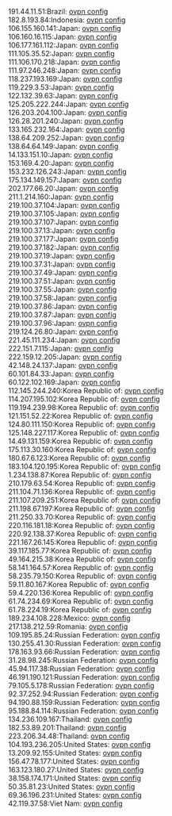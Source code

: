 191.44.11.51:Brazil: [ovpn config](vpn/191_44_11_51.ovpn)  
182.8.193.84:Indonesia: [ovpn config](vpn/182_8_193_84.ovpn)  
106.155.160.141:Japan: [ovpn config](vpn/106_155_160_141.ovpn)  
106.160.16.115:Japan: [ovpn config](vpn/106_160_16_115.ovpn)  
106.177.161.112:Japan: [ovpn config](vpn/106_177_161_112.ovpn)  
111.105.35.52:Japan: [ovpn config](vpn/111_105_35_52.ovpn)  
111.106.170.218:Japan: [ovpn config](vpn/111_106_170_218.ovpn)  
111.97.246.248:Japan: [ovpn config](vpn/111_97_246_248.ovpn)  
118.237.193.169:Japan: [ovpn config](vpn/118_237_193_169.ovpn)  
119.229.3.53:Japan: [ovpn config](vpn/119_229_3_53.ovpn)  
122.132.39.63:Japan: [ovpn config](vpn/122_132_39_63.ovpn)  
125.205.222.244:Japan: [ovpn config](vpn/125_205_222_244.ovpn)  
126.203.204.100:Japan: [ovpn config](vpn/126_203_204_100.ovpn)  
126.28.201.240:Japan: [ovpn config](vpn/126_28_201_240.ovpn)  
133.165.232.164:Japan: [ovpn config](vpn/133_165_232_164.ovpn)  
138.64.209.252:Japan: [ovpn config](vpn/138_64_209_252.ovpn)  
138.64.64.149:Japan: [ovpn config](vpn/138_64_64_149.ovpn)  
14.133.151.10:Japan: [ovpn config](vpn/14_133_151_10.ovpn)  
153.169.4.20:Japan: [ovpn config](vpn/153_169_4_20.ovpn)  
153.232.126.243:Japan: [ovpn config](vpn/153_232_126_243.ovpn)  
175.134.149.157:Japan: [ovpn config](vpn/175_134_149_157.ovpn)  
202.177.66.20:Japan: [ovpn config](vpn/202_177_66_20.ovpn)  
211.1.214.160:Japan: [ovpn config](vpn/211_1_214_160.ovpn)  
219.100.37.104:Japan: [ovpn config](vpn/219_100_37_104.ovpn)  
219.100.37.105:Japan: [ovpn config](vpn/219_100_37_105.ovpn)  
219.100.37.107:Japan: [ovpn config](vpn/219_100_37_107.ovpn)  
219.100.37.13:Japan: [ovpn config](vpn/219_100_37_13.ovpn)  
219.100.37.177:Japan: [ovpn config](vpn/219_100_37_177.ovpn)  
219.100.37.182:Japan: [ovpn config](vpn/219_100_37_182.ovpn)  
219.100.37.19:Japan: [ovpn config](vpn/219_100_37_19.ovpn)  
219.100.37.31:Japan: [ovpn config](vpn/219_100_37_31.ovpn)  
219.100.37.49:Japan: [ovpn config](vpn/219_100_37_49.ovpn)  
219.100.37.51:Japan: [ovpn config](vpn/219_100_37_51.ovpn)  
219.100.37.55:Japan: [ovpn config](vpn/219_100_37_55.ovpn)  
219.100.37.58:Japan: [ovpn config](vpn/219_100_37_58.ovpn)  
219.100.37.86:Japan: [ovpn config](vpn/219_100_37_86.ovpn)  
219.100.37.87:Japan: [ovpn config](vpn/219_100_37_87.ovpn)  
219.100.37.96:Japan: [ovpn config](vpn/219_100_37_96.ovpn)  
219.124.26.80:Japan: [ovpn config](vpn/219_124_26_80.ovpn)  
221.45.111.234:Japan: [ovpn config](vpn/221_45_111_234.ovpn)  
222.151.7.115:Japan: [ovpn config](vpn/222_151_7_115.ovpn)  
222.159.12.205:Japan: [ovpn config](vpn/222_159_12_205.ovpn)  
42.148.24.137:Japan: [ovpn config](vpn/42_148_24_137.ovpn)  
60.101.84.33:Japan: [ovpn config](vpn/60_101_84_33.ovpn)  
60.122.102.169:Japan: [ovpn config](vpn/60_122_102_169.ovpn)  
112.145.244.240:Korea Republic of: [ovpn config](vpn/112_145_244_240.ovpn)  
114.207.195.102:Korea Republic of: [ovpn config](vpn/114_207_195_102.ovpn)  
119.194.239.98:Korea Republic of: [ovpn config](vpn/119_194_239_98.ovpn)  
121.151.52.22:Korea Republic of: [ovpn config](vpn/121_151_52_22.ovpn)  
124.80.111.150:Korea Republic of: [ovpn config](vpn/124_80_111_150.ovpn)  
125.148.227.117:Korea Republic of: [ovpn config](vpn/125_148_227_117.ovpn)  
14.49.131.159:Korea Republic of: [ovpn config](vpn/14_49_131_159.ovpn)  
175.113.30.160:Korea Republic of: [ovpn config](vpn/175_113_30_160.ovpn)  
180.67.6.123:Korea Republic of: [ovpn config](vpn/180_67_6_123.ovpn)  
183.104.120.195:Korea Republic of: [ovpn config](vpn/183_104_120_195.ovpn)  
1.234.138.87:Korea Republic of: [ovpn config](vpn/1_234_138_87.ovpn)  
210.179.63.54:Korea Republic of: [ovpn config](vpn/210_179_63_54.ovpn)  
211.104.71.136:Korea Republic of: [ovpn config](vpn/211_104_71_136.ovpn)  
211.107.209.251:Korea Republic of: [ovpn config](vpn/211_107_209_251.ovpn)  
211.198.67.197:Korea Republic of: [ovpn config](vpn/211_198_67_197.ovpn)  
211.250.33.70:Korea Republic of: [ovpn config](vpn/211_250_33_70.ovpn)  
220.116.181.18:Korea Republic of: [ovpn config](vpn/220_116_181_18.ovpn)  
220.92.138.37:Korea Republic of: [ovpn config](vpn/220_92_138_37.ovpn)  
221.167.26.145:Korea Republic of: [ovpn config](vpn/221_167_26_145.ovpn)  
39.117.185.77:Korea Republic of: [ovpn config](vpn/39_117_185_77.ovpn)  
49.164.215.38:Korea Republic of: [ovpn config](vpn/49_164_215_38.ovpn)  
58.141.164.57:Korea Republic of: [ovpn config](vpn/58_141_164_57.ovpn)  
58.235.79.150:Korea Republic of: [ovpn config](vpn/58_235_79_150.ovpn)  
59.11.80.167:Korea Republic of: [ovpn config](vpn/59_11_80_167.ovpn)  
59.4.220.136:Korea Republic of: [ovpn config](vpn/59_4_220_136.ovpn)  
61.74.234.69:Korea Republic of: [ovpn config](vpn/61_74_234_69.ovpn)  
61.78.224.19:Korea Republic of: [ovpn config](vpn/61_78_224_19.ovpn)  
189.234.108.228:Mexico: [ovpn config](vpn/189_234_108_228.ovpn)  
217.138.212.59:Romania: [ovpn config](vpn/217_138_212_59.ovpn)  
109.195.85.24:Russian Federation: [ovpn config](vpn/109_195_85_24.ovpn)  
130.255.41.30:Russian Federation: [ovpn config](vpn/130_255_41_30.ovpn)  
178.163.93.66:Russian Federation: [ovpn config](vpn/178_163_93_66.ovpn)  
31.28.98.245:Russian Federation: [ovpn config](vpn/31_28_98_245.ovpn)  
45.94.117.38:Russian Federation: [ovpn config](vpn/45_94_117_38.ovpn)  
46.191.190.121:Russian Federation: [ovpn config](vpn/46_191_190_121.ovpn)  
79.105.5.178:Russian Federation: [ovpn config](vpn/79_105_5_178.ovpn)  
92.37.252.94:Russian Federation: [ovpn config](vpn/92_37_252_94.ovpn)  
94.190.88.159:Russian Federation: [ovpn config](vpn/94_190_88_159.ovpn)  
95.188.84.114:Russian Federation: [ovpn config](vpn/95_188_84_114.ovpn)  
134.236.109.167:Thailand: [ovpn config](vpn/134_236_109_167.ovpn)  
182.53.89.201:Thailand: [ovpn config](vpn/182_53_89_201.ovpn)  
223.206.34.48:Thailand: [ovpn config](vpn/223_206_34_48.ovpn)  
104.193.236.205:United States: [ovpn config](vpn/104_193_236_205.ovpn)  
13.209.92.155:United States: [ovpn config](vpn/13_209_92_155.ovpn)  
156.47.78.177:United States: [ovpn config](vpn/156_47_78_177.ovpn)  
163.123.180.27:United States: [ovpn config](vpn/163_123_180_27.ovpn)  
38.158.174.171:United States: [ovpn config](vpn/38_158_174_171.ovpn)  
50.35.81.23:United States: [ovpn config](vpn/50_35_81_23.ovpn)  
69.36.196.231:United States: [ovpn config](vpn/69_36_196_231.ovpn)  
42.119.37.58:Viet Nam: [ovpn config](vpn/42_119_37_58.ovpn)  
